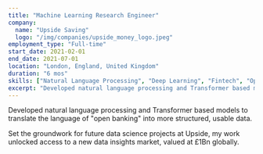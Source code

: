 ```yaml
---
title: "Machine Learning Research Engineer"
company:
  name: "Upside Saving"
  logo: "/img/companies/upside_money_logo.jpeg"
employment_type: "Full-time"
start_date: 2021-02-01
end_date: 2021-07-01
location: "London, England, United Kingdom"
duration: "6 mos"
skills: ["Natural Language Processing", "Deep Learning", "Fintech", "Open Banking", "Data Processing", "Python", "Transformers"]
excerpt: "Developed natural language processing and Transformer based models to translate the language of \"open banking\" into more structured, usable data."
---
```


Developed natural language processing and Transformer based models to translate the language of "open banking" into more structured, usable data.

Set the groundwork for future data science projects at Upside, my work unlocked access to a new data insights market, valued at £1Bn globally.